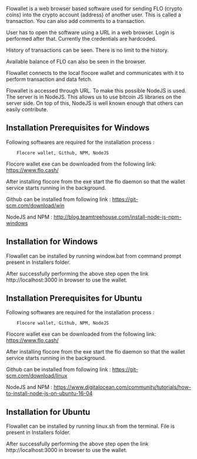 Flowallet is a web browser based software used for sending FLO (crypto coins) into the crypto account (address) of another user. This is called a transaction.
You can also add comments to a transaction.

User has to open the software using a URL in a web browser. Login is performed after that. Currently the credentials are hardcoded.

History of transactions can be seen. There is no limit to the history.

Available balance of FLO can also be seen in the browser.

Flowallet connects to the local flocore wallet and communicates with it to perform transaction and data fetch.

Flowallet is accessed through URL. To make this possible NodeJS is used.
The server is in NodeJS. This allows us to use bitcoin JS libraries on the server side. On top of this, NodeJS is well known enough that others can easily contribute.


Installation Prerequisites for Windows
---------------------------------------

Following softwares are required for the installation process :

		Flocore wallet, Github, NPM, NodeJS


Flocore wallet exe can be downloaded from the following link:
	https://www.flo.cash/
	
After installing flocore from the exe start the flo daemon so that the wallet service starts running in the background.

Github can be installed from following link :
	https://git-scm.com/download/win
	
NodeJS and NPM :  http://blog.teamtreehouse.com/install-node-js-npm-windows


Installation for Windows
-------------------------

Flowallet can be installed by running window.bat from command prompt present in Installers folder.

After successfully performing the above step open the link http://localhost:3000 in browser to use the wallet.


Installation Prerequisites for Ubuntu
---------------------------------------

Following softwares are required for the installation process :

		Flocore wallet, Github, NPM, NodeJS


Flocore wallet exe can be downloaded from the following link:
	https://www.flo.cash/
	
After installing flocore from the exe start the flo daemon so that the wallet service starts running in the background.

Github can be installed from following link :
	https://git-scm.com/download/linux
	
NodeJS and NPM :  https://www.digitalocean.com/community/tutorials/how-to-install-node-js-on-ubuntu-16-04


Installation for Ubuntu
-------------------------

Flowallet can be installed by running linux.sh from the terminal. File is present in Installers folder.

After successfully performing the above step open the link http://localhost:3000 in browser to use the wallet.
